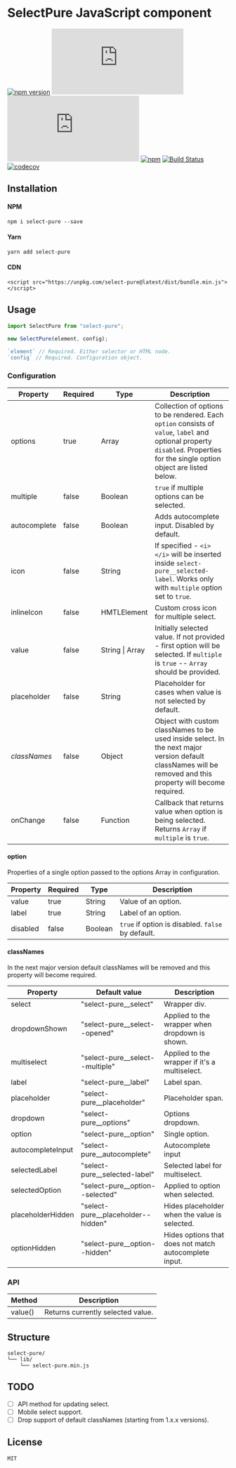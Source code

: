# SelectPure JavaScript component

[![npm version](https://img.shields.io/npm/v/select-pure.svg)](https://www.npmjs.com/package/select-pure)
[![gzip size](http://img.badgesize.io/https://unpkg.com/select-pure/dist/bundle.min.js?compression=gzip&label=gzip)](https://unpkg.com/select-pure/dist/bundle.min.js)
[![brotli size](http://img.badgesize.io/https://unpkg.com/select-pure/dist/bundle.min.js?compression=brotli&label=brotli)](https://unpkg.com/select-pure/dist/bundle.min.js)
[![npm](https://img.shields.io/npm/dt/select-pure.svg)](https://www.npmjs.com/package/select-pure)
[![Build Status](https://travis-ci.org/dudyn5ky1/select-pure.svg?branch=master)](https://travis-ci.org/dudyn5ky1/select-pure)
[![codecov](https://codecov.io/gh/dudyn5ky1/select-pure/branch/master/graph/badge.svg)](https://codecov.io/gh/dudyn5ky1/select-pure)

## Installation

#### NPM

```
npm i select-pure --save
```

#### Yarn

```
yarn add select-pure
```

#### CDN

```
<script src="https://unpkg.com/select-pure@latest/dist/bundle.min.js"></script>
```
## Usage

```javascript
import SelectPure from "select-pure";

new SelectPure(element, config);

`element` // Required. Either selector or HTML node.
`config` // Required. Configuration object.
```

### Configuration

| Property | Required | Type | Description |
| --- | --- | --- | --- |
| options | true | Array | Collection of options to be rendered. Each `option` consists of `value`, `label` and optional property `disabled`. Properties for the single option object are listed below. |
| multiple | false | Boolean | `true` if multiple options can be selected. |
| autocomplete | false | Boolean | Adds autocomplete input. Disabled by default. |
| icon | false | String | If specified - `<i></i>` will be inserted inside `select-pure__selected-label`. Works only with `multiple` option set to `true`. |
| inlineIcon | false | HMTLElement | Custom cross icon for multiple select. |
| value | false | String \| Array | Initially selected value. If not provided - first option will be selected. If `multiple` is `true` -- `Array` should be provided. |
| placeholder | false | String | Placeholder for cases when value is not selected by default. |
| *classNames* | false | Object | Object with custom classNames to be used inside select. In the next major version default classNames will be removed and this property will become required. |
| onChange | false | Function | Callback that returns value when option is being selected. Returns `Array` if `multiple` is `true`. |

#### option

Properties of a single option passed to the options Array in configuration.

| Property | Required | Type | Description |
| --- | --- | --- | --- |
| value | true | String | Value of an option. |
| label | true | String | Label of an option. |
| disabled | false | Boolean | `true` if option is disabled. `false` by default. |

#### classNames

In the next major version default classNames will be removed and this property will become required.

| Property | Default value | Description |
| --- | --- | --- |
| select | "select-pure__select" | Wrapper div. |
| dropdownShown | "select-pure__select--opened" | Applied to the wrapper when dropdown is shown. |
| multiselect | "select-pure__select--multiple" | Applied to the wrapper if it's a multiselect. |
| label | "select-pure__label" | Label span. |
| placeholder | "select-pure__placeholder" | Placeholder span. |
| dropdown | "select-pure__options" | Options dropdown. |
| option | "select-pure__option" | Single option. |
| autocompleteInput | "select-pure__autocomplete" | Autocomplete input |
| selectedLabel | "select-pure__selected-label" | Selected label for multiselect. |
| selectedOption | "select-pure__option--selected" | Applied to option when selected. |
| placeholderHidden | "select-pure__placeholder--hidden" | Hides placeholder when the value is selected. |
| optionHidden | "select-pure__option--hidden" | Hides options that does not match autocomplete input. |


### API

| Method | Description |
| --- | --- |
| value() | Returns currently selected value. |

## Structure

```
select-pure/
└── lib/
    └── select-pure.min.js
```

## TODO

- [ ] API method for updating select.
- [ ] Mobile select support.
- [ ] Drop support of default classNames (starting from 1.x.x versions).

## License

```MIT```
